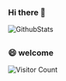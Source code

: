 ### Hi there 👋
![GithubStats](https://github-readme-stats.vercel.app/api?username=voluntexi&show_icons=true&theme=dark&count_private=true)
##
### 😄 welcome

![Visitor Count](https://profile-counter.glitch.me/Christmas/count.svg)
<!--
**voluntexi/voluntexi** is a ✨ _special_ ✨ repository because its `README.md` (this file) appears on your GitHub profile.

Here are some ideas to get you started:

- 🔭 I’m currently working on ...
- 🌱 I’m currently learning ...
- 👯 I’m looking to collaborate on ...
- 🤔 I’m looking for help with ...
- 💬 Ask me about ...
- 📫 How to reach me: ...
- 😄 Pronouns: ...
- ⚡ Fun fact: ...
-->
